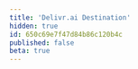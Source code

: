 ```yaml
---
title: 'Delivr.ai Destination'
hidden: true
id: 650c69e7f47d84b86c120b4c
published: false
beta: true
---
```

